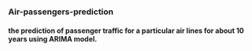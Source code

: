 ### Air-passengers-prediction
#### the prediction of passenger traffic for a particular air lines for about 10 years using ARIMA model.


![]()
